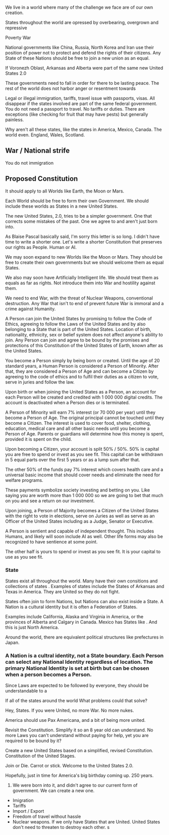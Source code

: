 We live in a world where many of the challenge we face are of our own creation.

States throughout the world are opressed by overbearing, overgrown and repressive

Poverty
War

National governments like China, Russia, North Korea and Iran use their position of power not to protect and defend the rights of their citizens. Any State of these Nations should be free to join a new union as an equal.

If Voronezh Oblast, Arkansas and Alberta were part of the same new United States 2.0

These governments need to fall in order for there to be lasting peace. The rest of the world does not harbor anger or resentment towards

Legal or illegal immigration, tariffs, travel issue with passports, visas. All disappear if the states involved are part of the same federal government. You do not need a passport to travel. No tariffs or duties. There are exceptions (like checking for fruit that may have pests) but generally painless.

Why aren't all these states, like the states in America, Mexico, Canada. The world even. England, Wales, Scotland.

## War / National strife

You do not immigration

## Proposed Constitution

It should apply to all Worlds like Earth, the Moon or Mars.

Each World should be free to form their own Government. We should include these worlds as States in a new United States.

The new United States, 2.0, tries to be a simpler government. One that corrects some mistakes of the past. One we agree to and aren't just born into.

As Blaise Pascal basically said, I'm sorry this letter is so long. I didn't have time to write a shorter one. Let's write a shorter Constitution that preserves our rights as People. Human or AI.

We may soon expand to new Worlds like the Moon or Mars. They should be free to create their own governments but we should welcome them as equal States.

We also may soon have Artificially Intelligent life. We should treat them as equals as far as rights. Not introduce them into War and hostility against them.

We need to end War, with the threat of Nuclear Weapons, conventional destruction. Any War that isn't to end of prevent future War is immoral and a crime against Humanity.

A Person can join the United States by promising to follow the Code of Ethics, agreeing to follow the Laws of the United States and by also belonging to a State that is part of the United States. Location of birth, nationality, ethnicity, sex or belief system does not affect anyone's ability to join. Any Person can join and agree to be bound by the promises and protections of this Constitution of the United States of Earth, known after as the United States.

You become a Person simply by being born or created. Until the age of 20 standard years, a Human Person is considered a Person of Minority. After that, they are considered a Person of Age and can become a Citizen by agreeing to the code of ethics and to fulfil their duties as a citizen to vote, serve in juries and follow the law.

Upon birth or when joining the United States as a Person, an account for each Person will be created and credited with 1 000 000 digital credits. The account is deactivated when a Person dies or is terminated.

A Person of Minority will earn 7% interest (or 70 000 per year) until they become a Person of Age. The original principal cannot be touched until they become a Citizen. The interest is used to cover food, shelter, clothing, education, medical care and all other basic needs until you become a Person of Age. Parents or guardians will determine how this money is spent, provided it is spent on the child.

Upon becoming a Citizen, your account is split 50% / 50%. 50% is capital you are free to spend or invest as you see fit. This capital can be withdrawn in 5 equal parts over the first 5 years or as a lump sum after that.

The other 50% of the funds pay 7% interest which covers health care and a universal basic income that should cover needs and eliminate the need for welfare programs.

These payments symbolize society investing and betting on you. Like saying you are worth more than 1 000 000 so we are going to bet that much on you and see a return on our investment.

Upon joining, a Person of Majority becomes a Citizen of the United States with the right to vote in elections, serve on Juries as well as serve as an Officer of the United States including as a Judge, Senator or Executive.

A Person is sentient and capable of independent thought. This includes Humans, and likely will soon include AI as well. Other life forms may also be recognized to have sentience at some point.

The other half is yours to spend or invest as you see fit. It is your capital to use as you see fit.

### State

States exist all throughout the world. Many have their own consitions and collections of states . Examples of states include the States of Arkansas and Texas in America. They are United so they do not fight.

States often join to form Nations, but Nations can also exist inside a State. A Nation is a cultural identity but it is often a Federation of States.

Examples include California, Alaska and Virginia in America, or the provinces of Alberta and Calgary in Canada. Mexico has States like . And this is just North America.

Around the world, there are equivalent political structures like prefectures in Japan.

### A Nation is a cultral identity, not a State boundary. Each Person can select any National Identity regardless of location. The primary National Identity is set at birth but can be chosen when a person becomes a Person.

Since Laws are expected to be followed by everyone, they should be understandable to a

If all of the states around the world What problems could that solve?

Hey, States. If you were United, no more War. No more nukes.

America should use Pax Americana, and a bit of being more united.

Revisit the Constitution. Simplify it so an 8 year old can understand. No more Laws you can't understand without paying for help, yet you are required to be bound by it?

Create a new United States based on a simplified, revised Constitution. Constitution of the United Stages.

Join or Die. Carrot or stick. Welcome to the United States 2.0.

Hopefully, just in time for America's big birthday coming up. 250 years.

1. We were born into it, and didn't agree to our current form of government. We can create a new one.

- Imigration
- Tariffs
- Import / Export
- Freedom of travel without hassle
- Nuclear weapons. If we only have States that are United. United States don't need to threaten to destroy each other.
  s
